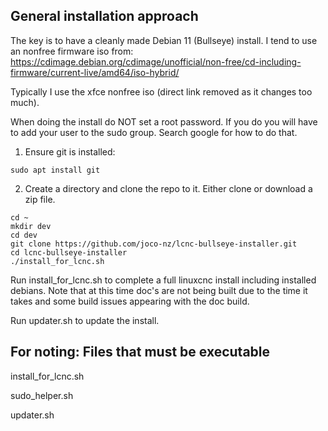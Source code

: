 ## General installation approach

The key is to have a cleanly made Debian 11 (Bullseye) install. I tend to use an nonfree firmware iso from: https://cdimage.debian.org/cdimage/unofficial/non-free/cd-including-firmware/current-live/amd64/iso-hybrid/

Typically I use the xfce nonfree iso   (direct link removed as it changes too much).

When doing the install do NOT set a root password.  If you do you will have to add your user to the sudo group.  Search google for how to do that.

1. Ensure git is installed:

`sudo apt install git`

2. Create a directory and clone the repo to it.  Either clone or download a zip file.

```
cd ~
mkdir dev
cd dev
git clone https://github.com/joco-nz/lcnc-bullseye-installer.git
cd lcnc-bullseye-installer
./install_for_lcnc.sh
```

Run install_for_lcnc.sh to complete a full linuxcnc install including installed debians.  Note that at this time doc's are not being built due to the time it takes and some build issues appearing with the doc build.

Run updater.sh to update the install.

## For noting: Files that must be executable

install_for_lcnc.sh

sudo_helper.sh

updater.sh

